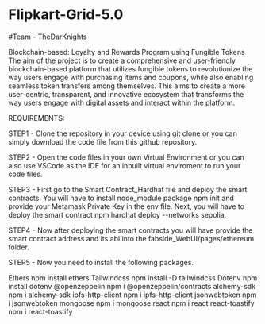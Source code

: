 # Flipkart-Grid-5.0
#Team - TheDarKnights

Blockchain-based: Loyalty and Rewards Program using Fungible Tokens
The aim of the project is to create a comprehensive and user-friendly blockchain-based platform that utilizes fungible tokens to revolutionize the way users engage with purchasing items and coupons, while also enabling seamless token transfers among themselves. This aims to create a more user-centric, transparent, and innovative ecosystem that transforms the way users engage with digital assets and interact within the platform.

REQUIREMENTS:

STEP1 - Clone the repository in your device using git clone or you can simply download the code file from this github repository.

STEP2 - Open the code files in your own Virtual Environment or you can also use VSCode as the IDE for an inbuilt virtual enviroment to run your code files.

STEP3 - First go to the Smart Contract_Hardhat file and deploy the smart contracts. You will have to install node_module package npm init  and provide your Metamask Private Key in the env file. Next, you will have to deploy the smart contract npm hardhat deploy --networks sepolia.

STEP4 - Now after deploying the smart contracts you will have provide the smart contract address and its abi into the fabside_WebUI/pages/ethereum folder.

STEP5 - Now you need to install the following packages.

Ethers
npm install ethers
Tailwindcss
npm install -D tailwindcss
Dotenv
npm install dotenv
@openzeppelin
npm i @openzeppelin/contracts
alchemy-sdk
npm i alchemy-sdk
ipfs-http-client
npm i ipfs-http-client
jsonwebtoken
npm i jsonwebtoken
mongoose
npm i mongoose
react
npm i react
react-toastify
npm i react-toastify
